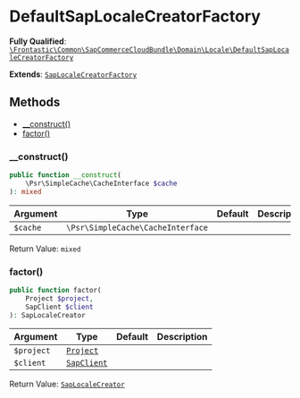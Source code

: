 #  DefaultSapLocaleCreatorFactory

**Fully Qualified**: [`\Frontastic\Common\SapCommerceCloudBundle\Domain\Locale\DefaultSapLocaleCreatorFactory`](../../../../../src/php/SapCommerceCloudBundle/Domain/Locale/DefaultSapLocaleCreatorFactory.php)

**Extends**: [`SapLocaleCreatorFactory`](SapLocaleCreatorFactory.md)

## Methods

* [__construct()](#__construct)
* [factor()](#factor)

### __construct()

```php
public function __construct(
    \Psr\SimpleCache\CacheInterface $cache
): mixed
```

Argument|Type|Default|Description
--------|----|-------|-----------
`$cache`|`\Psr\SimpleCache\CacheInterface`||

Return Value: `mixed`

### factor()

```php
public function factor(
    Project $project,
    SapClient $client
): SapLocaleCreator
```

Argument|Type|Default|Description
--------|----|-------|-----------
`$project`|[`Project`](../../../ReplicatorBundle/Domain/Project.md)||
`$client`|[`SapClient`](../SapClient.md)||

Return Value: [`SapLocaleCreator`](SapLocaleCreator.md)

